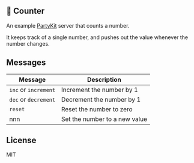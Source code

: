 ## 🎈 Counter

An example [PartyKit](https://partykit.io) server that counts a number.

It keeps track of a single number, and pushes out the value whenever the number changes.

## Messages

| Message              | Description                   |
| -----                | ------                        |
| `inc` or `increment` | Increment the number by 1     |
| `dec` or `decrement` | Decrement the number by 1     |
| `reset`              | Reset the number to zero      |
| nnn                  | Set the number to a new value |

## License

MIT

